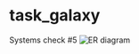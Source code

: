 task_galaxy
===========

Systems check #5
![ER diagram](http://s10.postimg.org/iazp6vbdl/Screenshot_2014_06_15_17_48_04.png)
